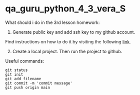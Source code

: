 # qa_guru_python_4_3_vera_S

What should i do in the 3rd lesson homework:

1. Generate public key and add ssh key to my github account.

Find instructions on how to do it by visiting the following [link](https://docs.github.com/ru/authentication/connecting-to-github-with-ssh).

2. Create a local project. Then run the project to github.

Useful commands:
```
git status
git init
git add filename
git commit -m 'commit message'
git push origin main
```

